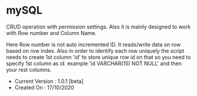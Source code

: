 # mySQL

CRUD operation with permission settings. Also it is mainly designed to work with Row number and Column Name.

Here Row number is not auto incremented ID. It reads/write data on row based on row index.
Also in order to identify each row uniquely the script needs to create 1st column 'id' to store unique row id on that so you need to specify 1st column as id. example 'id VARCHAR(15) NOT NULL' and then your rest columns.

- Current Version : 1.0.1 [beta]
- Created On : 17/10/2020
